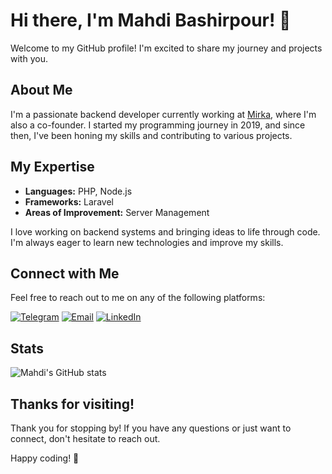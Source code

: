 # Hi there, I'm Mahdi Bashirpour! 👋

Welcome to my GitHub profile! I'm excited to share my journey and projects with you.

## About Me

I'm a passionate backend developer currently working at [Mirka](https://mirka.agency), where I'm also a co-founder. I started my programming journey in 2019, and since then, I've been honing my skills and contributing to various projects.

## My Expertise

- **Languages:** PHP, Node.js
- **Frameworks:** Laravel
- **Areas of Improvement:** Server Management

I love working on backend systems and bringing ideas to life through code. I'm always eager to learn new technologies and improve my skills.

## Connect with Me

Feel free to reach out to me on any of the following platforms:

[![Telegram](https://img.shields.io/badge/Telegram-2CA5E0?style=for-the-badge&logo=telegram&logoColor=white)](https://t.me/MrMahdiB)
[![Email](https://img.shields.io/badge/Email-D14836?style=for-the-badge&logo=gmail&logoColor=white)](mailto:mahdib569@gmail.com)
[![LinkedIn](https://img.shields.io/badge/LinkedIn-0077B5?style=for-the-badge&logo=linkedin&logoColor=white)](https://www.linkedin.com/in/mahdi-bashirpour-01366630a)

## Stats

![Mahdi's GitHub stats](https://github-readme-stats.vercel.app/api?username=mahdibashirpour&show_icons=true&theme=radical)

## Thanks for visiting!

Thank you for stopping by! If you have any questions or just want to connect, don't hesitate to reach out.

Happy coding! 🚀
